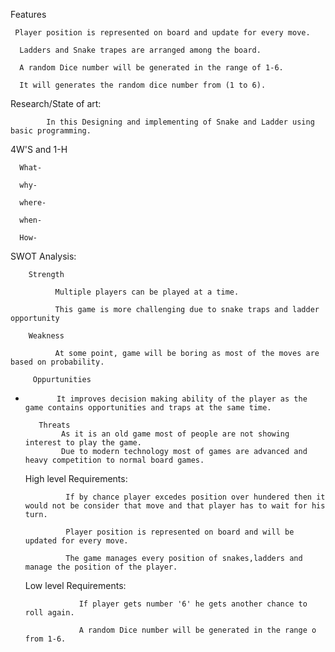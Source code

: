 
Features

     Player position is represented on board and update for every move.

      Ladders and Snake trapes are arranged among the board.

      A random Dice number will be generated in the range of 1-6.

      It will generates the random dice number from (1 to 6).



 Research/State of art:

            In this Designing and implementing of Snake and Ladder using basic programming.


4W'S and 1-H

      What-

      why-

      where-

      when-

      How-


 SWOT Analysis:

        Strength

              Multiple players can be played at a time.

              This game is more challenging due to snake traps and ladder opportunity
            
        Weakness
           
              At some point, game will be boring as most of the moves are based on probability.
           
         Oppurtunities
-            It improves decision making ability of the player as the game contains opportunities and traps at the same time.
         
         Threats
              As it is an old game most of people are not showing interest to play the game.
              Due to modern technology most of games are advanced and heavy competition to normal board games.

           

           

  
  High level Requirements:

               If by chance player excedes position over hundered then it would not be consider that move and that player has to wait for his turn.

               Player position is represented on board and will be updated for every move.
               
               The game manages every position of snakes,ladders and manage the position of the player.

   Low level Requirements:              

                  If player gets number '6' he gets another chance to roll again.

                  A random Dice number will be generated in the range o from 1-6.